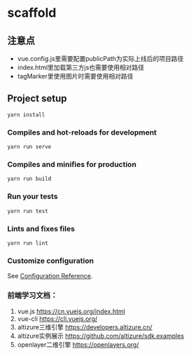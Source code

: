 # scaffold

## 注意点
- vue.config.js里需要配置publicPath为实际上线后的项目路径
- index.html里加载第三方js也需要使用相对路径
- tagMarker里使用图片时需要使用相对路径

## Project setup
```
yarn install
```

### Compiles and hot-reloads for development
```
yarn run serve
```

### Compiles and minifies for production
```
yarn run build
```

### Run your tests
```
yarn run test
```

### Lints and fixes files
```
yarn run lint
```

### Customize configuration
See [Configuration Reference](https://cli.vuejs.org/config/).


### 前端学习文档：
1. vue.js   https://cn.vuejs.org/index.html
2. vue-cli  https://cli.vuejs.org/
3. altizure三维引擎 https://developers.altizure.cn/
4. altizure实例展示 https://github.com/altizure/sdk.examples
5. openlayer二维引擎 https://openlayers.org/ 